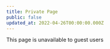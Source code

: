 ```yaml
---
title: Private Page
public: false
updated_at: 2022-04-26T00:00:00.000Z
---
```

This page is unavailable to guest users
